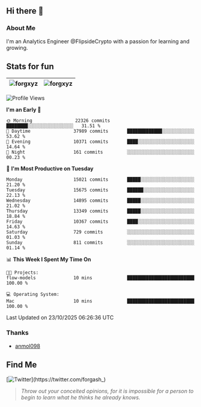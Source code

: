 ## Hi there 👋

### About Me

I'm an Analytics Engineer @FlipsideCrypto with a passion for learning and growing.
  
## Stats for fun

| <img align="center" src="https://github-readme-streak-stats.herokuapp.com/?user=forgxyz&theme=tokyonight" alt="forgxyz" /> | <img align="center" src="https://github-readme-stats.vercel.app/api?username=forgxyz&theme=tokyonight&show_icons=true" alt="forgxyz" /> |
| ------------- |------------- |


<!--START_SECTION:waka-->
![Profile Views](http://img.shields.io/badge/Profile%20Views-0-blue)

**I'm an Early 🐤** 

```text
🌞 Morning                22326 commits       ████████░░░░░░░░░░░░░░░░░   31.51 % 
🌆 Daytime                37989 commits       █████████████░░░░░░░░░░░░   53.62 % 
🌃 Evening                10371 commits       ████░░░░░░░░░░░░░░░░░░░░░   14.64 % 
🌙 Night                  161 commits         ░░░░░░░░░░░░░░░░░░░░░░░░░   00.23 % 
```
📅 **I'm Most Productive on Tuesday** 

```text
Monday                   15021 commits       █████░░░░░░░░░░░░░░░░░░░░   21.20 % 
Tuesday                  15675 commits       ██████░░░░░░░░░░░░░░░░░░░   22.13 % 
Wednesday                14895 commits       █████░░░░░░░░░░░░░░░░░░░░   21.02 % 
Thursday                 13349 commits       █████░░░░░░░░░░░░░░░░░░░░   18.84 % 
Friday                   10367 commits       ████░░░░░░░░░░░░░░░░░░░░░   14.63 % 
Saturday                 729 commits         ░░░░░░░░░░░░░░░░░░░░░░░░░   01.03 % 
Sunday                   811 commits         ░░░░░░░░░░░░░░░░░░░░░░░░░   01.14 % 
```


📊 **This Week I Spent My Time On** 

```text
🐱‍💻 Projects: 
flow-models              10 mins             █████████████████████████   100.00 % 

💻 Operating System: 
Mac                      10 mins             █████████████████████████   100.00 % 
```


 Last Updated on 23/10/2025 06:26:36 UTC
<!--END_SECTION:waka-->

### Thanks
 - [anmol098](https://github.com/anmol098/waka-readme-stats/)
  
## Find Me
[![Twitter](https://img.shields.io/twitter/url/https/twitter.com/forgash_.svg?style=social&label=Follow%20%40forgash_)](https://twitter.com/forgash_)


> *Throw out your conceited opinions, for it is impossible for a person to begin to learn what he thinks he already knows.* 
